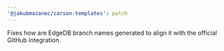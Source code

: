 ```yaml
---
'@jakubmazanec/carson-templates': patch
---
```


Fixes how are EdgeDB branch names generated to align it with the official GitHub integration.
